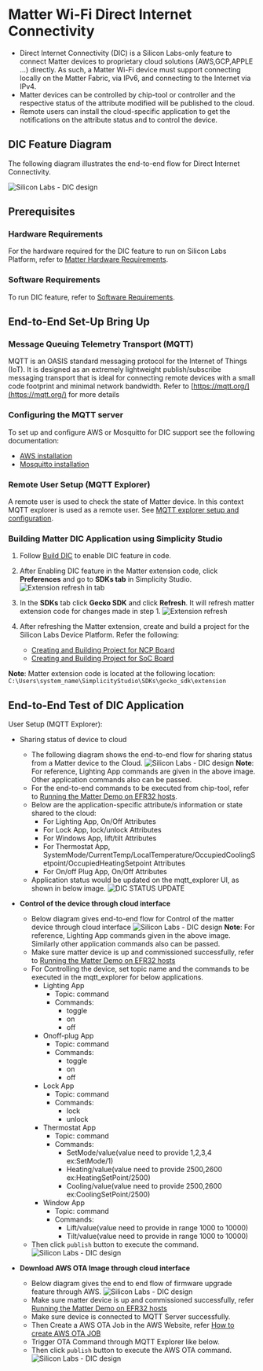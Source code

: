# Matter Wi-Fi Direct Internet Connectivity

- Direct Internet Connectivity (DIC) is a Silicon Labs-only feature to connect Matter devices to proprietary cloud solutions (AWS,GCP,APPLE ...) directly. As such, a Matter Wi-Fi device must support connecting locally on the Matter Fabric, via IPv6, and connecting to the Internet via IPv4.
- Matter devices can be controlled by chip-tool or controller and the respective status of the attribute modified will be published to the cloud.
- Remote users can install the cloud-specific application to get the notifications on the attribute status and to control the device.

## DIC Feature Diagram

The following diagram illustrates the end-to-end flow for Direct Internet Connectivity.

  ![Silicon Labs - DIC design](./images/dic-flow.png)

## Prerequisites

### Hardware Requirements

For the hardware required for the DIC feature to run on Silicon Labs Platform, refer to [Matter Hardware Requirements](/matter/<docspace-docleaf-version>/matter-prerequisites/hardware-requirements#matter-over-wi-fi-accessory-device-requirements).

### Software Requirements

To run DIC feature, refer to [Software Requirements](/matter/<docspace-docleaf-version>/matter-prerequisites/software-requirements).

## End-to-End Set-Up Bring Up

### Message Queuing Telemetry Transport (MQTT)

MQTT is an OASIS standard messaging protocol for the Internet of Things (IoT). It is designed as an extremely lightweight publish/subscribe messaging transport that is ideal for connecting remote devices with a small code footprint and minimal network bandwidth. Refer to [https://mqtt.org/](https://mqtt.org/) for more details

### Configuring the MQTT server

To set up and configure AWS or Mosquitto for DIC support see the following documentation: 

- [AWS installation](./aws-configuration-registration.md)
- [Mosquitto installation](./mosquitto-setup.md)

### Remote User Setup (MQTT Explorer)

A remote user is used to check the state of Matter device. In this context MQTT explorer is used as a remote user. See [MQTT explorer setup and configuration](./mqtt-explorer-setup.md).

### Building Matter DIC Application using Simplicity Studio

1. Follow [Build DIC](./build-dic.md) to enable DIC feature in code.

2. After Enabling DIC feature in the Matter extension code, click **Preferences** and go to **SDKs tab** in Simplicity Studio.
   ![Extension refresh in tab](./images/dic-extension-refresh.png)

3. In the **SDKs** tab click  **Gecko SDK** and click **Refresh**. It will refresh matter extension code for changes made in step 1.
   ![Extension refresh](./images/dic-extension-refresh-1.png)

4. After refreshing the Matter extension, create and build a project for the Silicon Labs Device Platform. Refer the following:
    - [Creating and Building Project for NCP Board](/matter/<docspace-docleaf-version>/matter-wifi-getting-started-example/getting-started-efx32-ncp#building-and-flashing-an-application)
    - [Creating and Building Project for SoC Board](/matter/<docspace-docleaf-version>/matter-wifi-getting-started-example/getting-started-with-soc#building-the-917-soc-matter-accessory-devices-using-simplicity-studio)

**Note**: Matter extension code is located at the following location: `C:\Users\system_name\SimplicityStudio\SDKs\gecko_sdk\extension`

## End-to-End Test of DIC Application

User Setup (MQTT Explorer):

  - Sharing status of device to cloud
    - The following diagram shows the end-to-end flow for sharing status from a Matter device to the Cloud.
    ![Silicon Labs - DIC design](./images/dic-status-sharing.png)
**Note**: For reference, Lighting App commands are given in the above image. Other application commands also can be passed.    
    - For the end-to-end commands to be executed from chip-tool, refer to [Running the Matter Demo on EFR32 hosts](/matter/<docspace-docleaf-version>/matter-wifi-run-demo).
    - Below are the application-specific attribute/s information or state shared to the cloud:
       - For Lighting App, On/Off Attributes
       - For Lock App, lock/unlock Attributes
       - For Windows App, lift/tilt Attributes
       - For Thermostat App, SystemMode/CurrentTemp/LocalTemperature/OccupiedCoolingSetpoint/OccupiedHeatingSetpoint Attributes
       - For On/off Plug App, On/Off Attributes
    - Application status would be updated on the mqtt_explorer UI, as shown in below image.
      ![DIC STATUS UPDATE](./images/mqtt-explorer-4.png)

 - **Control of the device through cloud interface**
     - Below diagram gives end-to-end flow for Control of the matter device through cloud interface
      ![Silicon Labs - DIC design](./images/dic-control-part.png)
**Note**: For reference, Lighting App commands given in the above image. Similarly other application commands also can be passed.     
     - Make sure matter device is up and commissioned successfully, refer to [Running the Matter Demo on EFR32 hosts](/matter/<docspace-docleaf-version>/matter-wifi-run-demo)
     - For Controlling the device, set topic name and the commands to be executed in the mqtt_explorer for below applications.
       - Lighting App
         - Topic: command
         - Commands:
           - toggle
           - on
           - off
       - Onoff-plug App
         - Topic: command
         - Commands:
           - toggle
           - on
           - off
       - Lock App
         - Topic: command
         - Commands:
           - lock
           - unlock
       - Thermostat App
         - Topic: command
         - Commands:
           - SetMode/value(value need to provide 1,2,3,4 ex:SetMode/1)
           - Heating/value(value need to provide 2500,2600 ex:HeatingSetPoint/2500)
           - Cooling/value(value need to provide 2500,2600 ex:CoolingSetPoint/2500)
       - Window App
         - Topic: command
         - Commands:
            - Lift/value(value need to provide in range 1000 to 10000)
            - Tilt/value(value need to provide in range 1000 to 10000)
    - Then click `publish` button to execute the command.
   ![Silicon Labs - DIC design](./images/control-device-through-cloud.png)
 
 - **Download AWS OTA Image through cloud interface**
     - Below diagram gives the end to end flow of firmware upgrade feature through AWS.
      ![Silicon Labs - DIC design](./images/dic-aws-ota.png)
     - Make sure matter device is up and commissioned successfully, refer [Running the Matter Demo on EFR32 hosts](/matter/<docspace-docleaf-version>/matter-wifi-run-demo)
     - Make sure device is connected to MQTT Server successfully.
     - Then Create a AWS OTA Job in the AWS Website, refer [How to create AWS OTA JOB](aws-configuration-registration.md)
     - Trigger OTA Command through MQTT Explorer like below.
     - Then click `publish` button to execute the AWS OTA command.
   ![Silicon Labs - DIC design](./images/download-aws-ota-through-cloud.png)